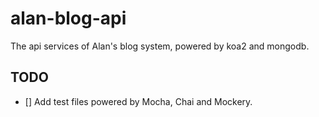 # alan-blog-api
The api services of Alan's blog system, powered by koa2 and mongodb.

## TODO

- [] Add test files powered by Mocha, Chai and Mockery.
